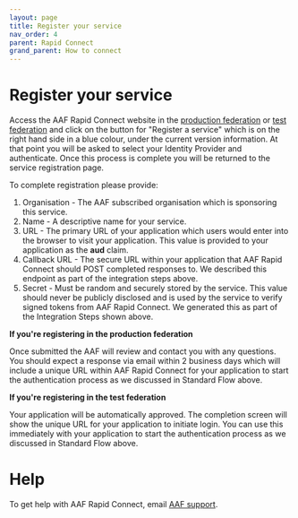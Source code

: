 ```yaml
---
layout: page
title: Register your service
nav_order: 4
parent: Rapid Connect
grand_parent: How to connect
---
```


# Register your service

Access the AAF Rapid Connect website in the [production federation](https://manager.aaf.edu.au/rapid_connect/services/new) or [test federation](https://manager.test.aaf.edu.au/rapid_connect/services/new) and 
click on the button for "Register a service" which is on the right hand side in a blue colour, under the current version information. At that point you will be asked to select your Identity Provider and authenticate. Once this process is complete you will be returned to the service registration page.

To complete registration please provide:

1. Organisation - The AAF subscribed organisation which is sponsoring this service.
2. Name - A descriptive name for your service.
3. URL - The primary URL of your application which users would enter into the browser to visit your application. This 
   value is provided to your application as the **aud** claim.
4. Callback URL - The secure URL within your application that AAF Rapid Connect should POST completed responses to. We described this endpoint as part of the integration steps above.
5. Secret - Must be random and securely stored by the service. This value should never be publicly disclosed and is used by the service to verify signed tokens from AAF Rapid Connect. We generated this as part of the Integration Steps shown above.

**If you're registering in the production federation**

Once submitted the AAF will review and contact you with any questions. You should expect a response via email within 2 business days which will include a unique URL within AAF Rapid Connect for your application to start the authentication process as we discussed in Standard Flow above.

**If you're registering in the test federation**

Your application will be automatically approved. The completion screen will show the unique URL for your application to initiate login. You can use this immediately with your application to start the authentication process as we discussed in Standard Flow above.

# Help

To get help with AAF Rapid Connect, email [AAF support](mailto:support@aaf.edu.au).